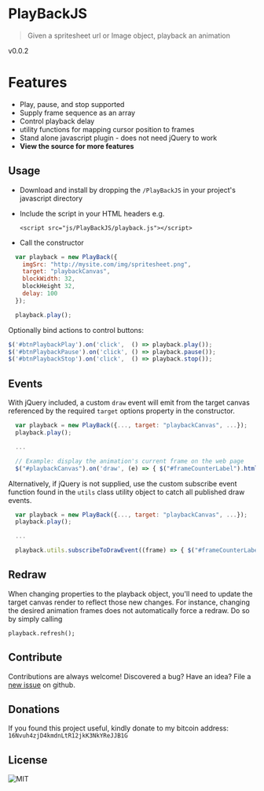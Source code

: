# PlayBackJS
> Given a spritesheet url or Image object, playback an animation

v0.0.2

# Features
- Play, pause, and stop supported
- Supply frame sequence as an array
- Control playback delay
- utility functions for mapping cursor position to frames
- Stand alone javascript plugin - does not need jQuery to work
- **View the source for more features**

## Usage
- Download and install by dropping the ```/PlayBackJS``` in your project's javascript directory
- Include the script in your HTML headers e.g.

  ```<script src="js/PlayBackJS/playback.js"></script>```
- Call the constructor
```javascript
  var playback = new PlayBack({
    imgSrc: "http://mysite.com/img/spritesheet.png",
    target: "playbackCanvas",
    blockWidth: 32,
    blockHeight 32,
    delay: 100
  });

  playback.play();
```

Optionally bind actions to control buttons:

```javascript
$('#btnPlaybackPlay').on('click',  () => playback.play());
$('#btnPlaybackPause').on('click', () => playback.pause());
$('#btnPlaybackStop').on('click',  () => playback.stop());
```

## Events
With jQuery included, a custom ```draw``` event will emit from the target canvas
referenced by the required ```target``` options property in the constructor.

```javascript
  var playback = new PlayBack({..., target: "playbackCanvas", ...});
  playback.play();

  ...

  // Example: display the animation's current frame on the web page
  $("#playbackCanvas").on('draw', (e) => { $("#frameCounterLabel").html(e.frame); });
```

Alternatively, if jQuery is not supplied, use the custom subscribe event function
found in the ```utils``` class utility object to catch all published draw events.

```javascript
  var playback = new PlayBack({..., target: "playbackCanvas", ...});
  playback.play();

  ...

  playback.utils.subscribeToDrawEvent((frame) => { $("#frameCounterLabel").html(frame); });
```

## Redraw
When changing properties to the playback object, you'll need to update the target
canvas render to reflect those new changes. For instance, changing the desired
animation frames does not automatically force a redraw. Do so by simply calling

```
playback.refresh();
```

## Contribute
Contributions are always welcome! Discovered a bug? Have an idea? File a [new issue](https://github.com/TheMaverickProgrammer/PlayBackJS/issues) on github.

## Donations
If you found this project useful, kindly donate to my bitcoin address: ```16Nvuh4zjD4kmdnLtR12jkK3NkYReJJB1G```

## License

![MIT](https://dl.dropbox.com/s/dmnb84n9s6sn55e/mit.png)
